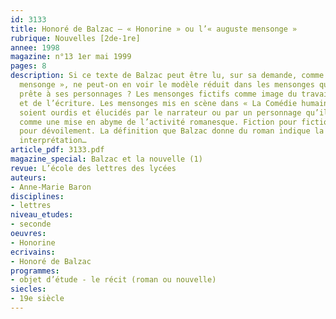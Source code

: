 ```yaml
---
id: 3133
title: Honoré de Balzac – « Honorine » ou l’« auguste mensonge »
rubrique: Nouvelles [2de-1re]
annee: 1998
magazine: n°13 1er mai 1999
pages: 8
description: Si ce texte de Balzac peut être lu, sur sa demande, comme un « auguste
  mensonge », ne peut-on en voir le modèle réduit dans les mensonges que le romancier
  prête à ses personnages ? Les mensonges fictifs comme image du travail de la fiction
  et de l’écriture. Les mensonges mis en scène dans « La Comédie humaine », qu’ils
  soient ourdis et élucidés par le narrateur ou par un personnage qu’il délègue, apparaissent
  comme une mise en abyme de l’activité romanesque. Fiction pour fiction. Dévoilement
  pour dévoilement. La définition que Balzac donne du roman indique la voie de cette
  interprétation…
article_pdf: 3133.pdf
magazine_special: Balzac et la nouvelle (1)
revue: L’école des lettres des lycées
auteurs:
- Anne-Marie Baron
disciplines:
- lettres
niveau_etudes:
- seconde
oeuvres:
- Honorine
ecrivains:
- Honoré de Balzac
programmes:
- objet d’étude - le récit (roman ou nouvelle)
siecles:
- 19e siècle
---
```

